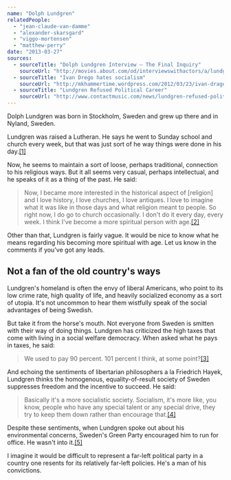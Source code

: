 ```yaml
---
name: "Dolph Lundgren"
relatedPeople:
  - "jean-claude-van-damme"
  - "alexander-skarsgard"
  - "viggo-mortensen"
  - "matthew-perry"
date: "2013-03-27"
sources:
  - sourceTitle: "Dolph Lundgren Interview – The Final Inquiry"
    sourceUrl: "http://movies.about.com/od/interviewswithactors/a/lundgren020808.htm"
  - sourceTitle: "Ivan Drego hates socialism"
    sourceUrl: "http://mkhammertime.wordpress.com/2012/03/23/ivan-drago-hates-socialism/"
  - sourceTitle: "Lundgren Refused Political Career"
    sourceUrl: "http://www.contactmusic.com/news/lundgren-refused-political-career_1158929"
---
```


Dolph Lundgren was born in Stockholm, Sweden and grew up there and in Nyland, Sweden.

Lundgren was raised a Lutheran. He says he went to Sunday school and church every week, but that was just sort of he way things were done in his day.<a class="source-citation" href="#http://movies.about.com/od/interviewswithactors/a/lundgren020808.htm" title="Dolph Lundgren Interview – The Final Inquiry">[1]</a>

Now, he seems to maintain a sort of loose, perhaps traditional, connection to his religious ways. But it all seems very casual, perhaps intellectual, and he speaks of it as a thing of the past. He said:

>Now, I became more interested in the historical aspect of [religion] and I love history, I love churches, I love antiques. I love to imagine what it was like in those days and what religion meant to people. So right now, I do go to church occasionally. I don't do it every day, every week. I think I've become a more spiritual person with age.<a class="source-citation" href="#http://movies.about.com/od/interviewswithactors/a/lundgren020808.htm" title="Dolph Lundgren Interview – The Final Inquiry">[2]</a>

Other than that, Lundgren is fairly vague. It would be nice to know what he means regarding his becoming more spiritual with age. Let us know in the comments if you've got any leads.


## Not a fan of the old country's ways

Lundgren's homeland is often the envy of liberal Americans, who point to its low crime rate, high quality of life, and heavily socialized economy as a sort of utopia. It's not uncommon to hear them wistfully speak of the social advantages of being Swedish.

But take it from the horse's mouth. Not everyone from Sweden is smitten with their way of doing things. Lundgren has criticized the high taxes that come with living in a social welfare democracy. When asked what he pays in taxes, he said:

>We used to pay 90 percent. 101 percent I think, at some point?<a class="source-citation" href="#http://mkhammertime.wordpress.com/2012/03/23/ivan-drago-hates-socialism/" title="Ivan Drego hates socialism">[3]</a>

And echoing the sentiments of libertarian philosophers a la Friedrich Hayek, Lundgren thinks the homogenous, equality-of-result society of Sweden suppresses freedom and the incentive to succeed. He said:

>Basically it's a more socialistic society. Socialism, it's more like, you know, people who have any special talent or any special drive, they try to keep them down rather than encourage that.<a class="source-citation" href="#http://mkhammertime.wordpress.com/2012/03/23/ivan-drago-hates-socialism/" title="Ivan Drego hates socialism">[4]</a>

Despite these sentiments, when Lundgren spoke out about his environmental concerns, Sweden's Green Party encouraged him to run for office. He wasn't into it.<a class="source-citation" href="#http://www.contactmusic.com/news/lundgren-refused-political-career_1158929" title="Lundgren Refused Political Career">[5]</a>

I imagine it would be difficult to represent a far-left political party in a country one resents for its relatively far-left policies. He's a man of his convictions.